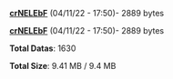 [**crNELEbF**](/data/crNELEbF.txt) (04/11/22 - 17:50)- 2889 bytes

[**crNELEbF**](/data/crNELEbF.txt) (04/11/22 - 17:50)- 2889 bytes

**Total Datas**: 1630

**Total Size**: 9.41 MB / 9.4 MB
